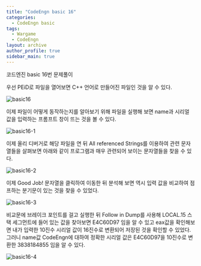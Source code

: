 ```yaml
---
title: "CodeEngn basic 16"
categories:
  - CodeEngn basic
tags:
  - Wargame
  - CodeEngn
layout: archive
author_profile: true
sidebar_main: true
---
```


코드엔진 basic 16번 문제풀이

우선 PEiD로 파일을 열어보면 C++ 언어로 만들어진 파일인 것을 알 수 있다.

![basic16](https://user-images.githubusercontent.com/91646923/135467679-3ae3303c-d0d8-4a57-a4dc-81683e9b859f.JPG)

이제 파일이 어떻게 동작하는지를 알아보기 위해 파일을 실행해 보면 name과 시리얼 값을 입력하는 프롬프트 창이 뜨는 것을 볼 수 있다.

![basic16-1](https://user-images.githubusercontent.com/91646923/135467691-6676963c-6dbf-4727-92c2-672466c762fa.JPG)

이제 올리 디버거로 해당 파일을 연 뒤 All referenced Strings를 이용하여 관련 문자열들을 살펴보면 아래와 같이 프로그램과 매우 관련되어 보이는 문자열들을 찾을 수 있다.

![basic16-2](https://user-images.githubusercontent.com/91646923/135467703-be3c9ae8-1475-465a-a977-4d57f3c13627.JPG)

이제 Good Job! 문자열을 클릭하여 이동한 뒤 분석해 보면 역시 입력 값을 비교하여 점프하는 분기문이 있는 것을 찾을 수 있었다.

![basic16-3](https://user-images.githubusercontent.com/91646923/135467711-d27c6ded-7357-4c8a-89d9-91db8880a13c.JPG)

비교문에 브레이크 포인트를 걸고 실행한 뒤 Follow in Dump를 사용해 LOCAL.15 스택 세그먼트에 들어 있는 값을 찾아보면 E4C60D97 임을 알 수 있고 eax값을 확인해보면 내가 입력한 10진수 시리얼 값이 16진수로 변환되어 저장된 것을 확인할 수 있었다. 그러니 name값 CodeEngn에 대하여 정확한 시리얼 값은 E4C60D97을 10진수로 변환한 3838184855 임을 알 수 있다.

![basic16-4](https://user-images.githubusercontent.com/91646923/135467721-baa08a02-51cf-44f9-9e6b-370524cfbe2c.JPG)
